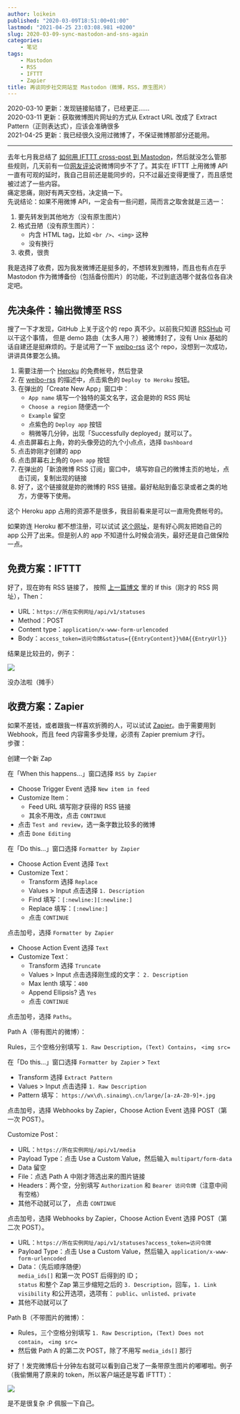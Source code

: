 ```yaml
---
author: loikein
published: "2020-03-09T18:51:00+01:00"
lastmod: "2021-04-25 23:03:08.981 +0200"
slug: 2020-03-09-sync-mastodon-and-sns-again
categories:
    - 笔记
tags:
    - Mastodon
    - RSS
    - IFTTT
    - Zapier
title: 再谈同步社交网站至 Mastodon（微博，RSS，原生图片）
---
```

2020-03-10 更新：发现链接贴错了，已经更正……  
2020-03-11 更新：获取微博图片网址的方式从 Extract URL 改成了
Extract Pattern（正则表达式），应该会准确很多  
2021-04-25 更新：我已经很久没用过微博了，不保证微博那部分还能用。

--------

  
去年七月我总结了 [如何用 IFTTT cross-post 到 Mastodon](../2019-07-13-sync-mastodon-and-sns-with-ifttt/)，然后就没怎么管那些规则，几天前有一位[网友评论](http://disq.us/p/27rp895)说微博同步不了了。其实在
IFTTT 上用微博 API
一直有可观的延时，我自己目前还是能同步的，只不过最近变得更慢了，而且感觉被过滤了一些内容。  
痛定思痛，刚好有两天空档，决定搞一下。  
先说结论：如果不用微博 API，一定会有一些问题，简而言之取舍就是三选一：  

1.  要先转发到其他地方（没有原生图片）
2.  格式丑陋（没有原生图片）：
    -   内含 HTML tag，比如 `<br />`、`<img>` 这种
    -   没有换行
3.  收费，很贵

我是选择了收费，因为我发微博还是挺多的，不想转发到推特，而且也有点在乎
Mastodon
作为微博备份（包括备份图片）的功能，不过到底选哪个就各位各自决定吧。  
  

## 先决条件：输出微博至 RSS

搜了一下才发现，GitHub 上关于这个的 repo 真不少。以前我只知道
[RSSHub](https://github.com/DIYgod/RSSHub) 可以干这个事情， 但是 demo
路由（太多人用？）被微博封了，没有 Unix
基础的话自建还是挺麻烦的。于是试用了一下
[weibo-rss](https://github.com/zgq354/weibo-rss) 这个
repo，没想到一次成功，讲讲具体要怎么搞。  

1.  需要注册一个 [Heroku](https://www.heroku.com/) 的免费帐号，然后登录
2.  在 [weibo-rss](https://github.com/zgq354/weibo-rss)
    的描述中，点击紫色的 `Deploy to Heroku` 按钮。
3.  在弹出的「Create New App」窗口中：
    -   `App name` 填写一个独特的英文名字，这会是妳的 RSS 网址
    -   `Choose a region` 随便选一个
    -   `Example` 留空
    -   点紫色的 `Deploy app` 按钮
    -   稍微等几分钟，出现「Successfully deployed」就可以了。
4.  点击屏幕右上角，妳的头像旁边的九个小点点，选择 `Dashboard`
5.  点击妳刚才创建的 app
6.  点击屏幕右上角的 `Open app` 按钮
7.  在弹出的「新浪微博 RSS 订阅」窗口中，
    填写妳自己的微博主页的地址，点击订阅，复制出现的链接
8.  好了，这个链接就是妳的微博的 RSS
    链接。最好粘贴到备忘录或者之类的地方，方便等下使用。

这个 Heroku app 占用的资源不是很多，我目前看来是可以一直用免费帐号的。  
  
如果妳连 Heroku 都不想注册，可以试试
[这个网址](https://rssfeed.today/weibo/)，是有好心网友把她自己的 app
公开了出来。但是别人的 app
不知道什么时候会消失，最好还是自己做保险一点。  
  

## 免费方案：IFTTT

好了，现在妳有 RSS 链接了， 按照
[上一篇博文](../2019-07-13-sync-mastodon-and-sns-with-ifttt/)
里的 If this（刚才的 RSS 网址），Then：  

-   URL：`https://所在实例网址/api/v1/statuses`
-   Method：POST
-   Content type：`application/x-www-form-urlencoded`
-   Body：`access_token=访问令牌&status={{EntryContent}}%0A{{EntryUrl}}`

结果是比较丑的，例子：  

![](/post-img/2020-03-09-sync-mastodon-again-1.png)

没办法啦（摊手）  
  

## 收费方案：Zapier

如果不差钱，或者跟我一样喜欢折腾的人，可以试试
[Zapier](https://zapier.com/)。由于需要用到 Webhook，而且 feed
内容需多步处理，必须有 Zapier premium 才行。  
步骤：  

创建一个新 Zap

在「When this happens…」窗口选择 `RSS by Zapier`

-   Choose Trigger Event 选择 `New item in feed`
-   Customize Item：
    -   Feed URL 填写刚才获得的 RSS 链接
    -   其余不用改，点击 `CONTINUE`
-   点击 `Test and review`，选一条字数比较多的微博
-   点击 `Done Editing`

在「Do this…」窗口选择 `Formatter by Zapier`

-   Choose Action Event 选择 `Text`
-   Customize Text：
    -   Transform 选择 `Replace`
    -   Values &gt; Input 点击选择 `1. Description`
    -   Find 填写：`[:newline:][:newline:]`
    -   Replace 填写：`[:newline:]`
    -   点击 `CONTINUE`

点击加号，选择 `Formatter by Zapier`

-   Choose Action Event 选择 `Text`
-   Customize Text：
    -   Transform 选择 `Truncate`
    -   Values &gt; Input 点击选择刚生成的文字： `2. Description`
    -   Max lenth 填写：`400`
    -   Append Ellipsis? 选 `Yes`
    -   点击 `CONTINUE`

点击加号，选择 `Paths`。

Path A（带有图片的微博）：

Rules，三个空格分别填写 `1. Raw Description`，`(Text) Contains`，
`<img src=`

在「Do this…」窗口选择 `Formatter by Zapier` &gt; `Text`

-   Transform 选择 `Extract Pattern`
-   Values &gt; Input 点击选择 `1. Raw Description`
-   Pattern 填写： `https://wx\d\.sinaimg\.cn/large/[a-zA-Z0-9]+.jpg`

点击加号，选择 Webhooks by Zapier，Choose Action Event 选择 POST（第一次
POST）。

Customize Post：

-   URL：`https://所在实例网址/api/v1/media`
-   Payload Type：点击 Use a Custom Value，然后输入
    `multipart/form-data`
-   Data 留空
-   File：点选 Path A 中刚才筛选出来的图片链接
-   Headers：两个空，分别填写 `Authorization` 和
    `Bearer 访问令牌`（注意中间有空格）
-   其他不动就可以了， 点击 `CONTINUE`

点击加号，选择 Webhooks by Zapier，Choose Action Event 选择 POST（第二次
POST）。

-   URL：`https://所在实例网址/api/v1/statuses?access_token=访问令牌`
-   Payload Type：点击 Use a Custom Value，然后输入
    `application/x-www-form-urlencoded`
-   Data：（先后顺序随便）  
    `media_ids[]` 和第一次 POST 后得到的 ID；  
    `status` 和整个 Zap 第三步缩短之后的
    `3. Description`，回车，`1. Link`  
    `visibility` 和公开选项，选项有： `public`、`unlisted`、`private`
-   其他不动就可以了

Path B（不带图片的微博）：

-   Rules，三个空格分别填写
    `1. Raw Description`，`(Text) Does not contain`， `<img src=`
-   然后做 Path A 的第二次 POST，除了不用写 `media_ids[]` 那行

好了！发完微博后十分钟左右就可以看到自己发了一条带原生图片的嘟嘟啦。例子（我偷懒用了原来的
token，所以客户端还是写着 IFTTT）：  

![](/post-img/2020-03-09-sync-mastodon-again-2.png)

是不是很复杂 :P 佩服一下自己。
